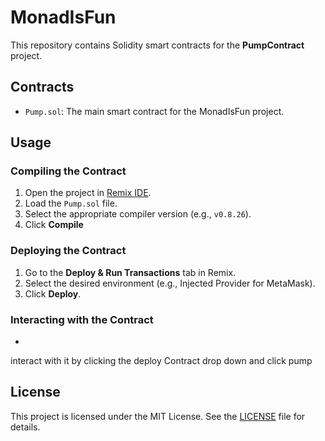 # MonadIsFun

This repository contains Solidity smart contracts for the **PumpContract** project.

## Contracts
- `Pump.sol`: The main smart contract for the MonadIsFun project.

## Usage
### Compiling the Contract
1. Open the project in [Remix IDE](https://remix.ethereum.org).
2. Load the `Pump.sol` file.
3. Select the appropriate compiler version (e.g., `v0.8.26`).
4. Click **Compile** 
### Deploying the Contract
1. Go to the **Deploy & Run Transactions** tab in Remix.
2. Select the desired environment (e.g., Injected Provider for MetaMask).
3. Click **Deploy**.

### Interacting with the Contract
- 
interact with it by clicking the deploy Contract drop down and click pump
## License
This project is licensed under the MIT License. See the [LICENSE](LICENSE) file for details.
